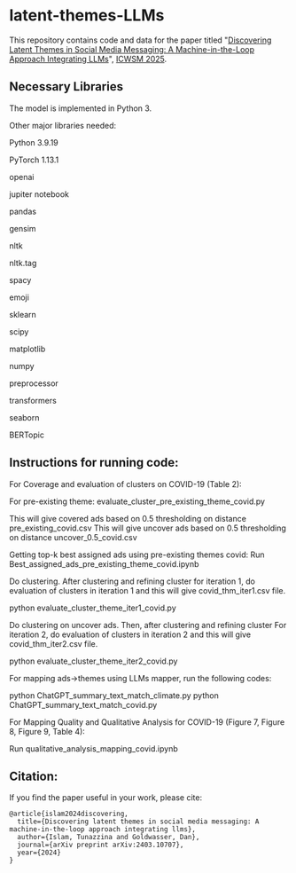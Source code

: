 # latent-themes-LLMs

This repository contains code and data for the paper titled "[Discovering Latent Themes in Social Media Messaging: A Machine-in-the-Loop Approach Integrating LLMs](https://ojs.aaai.org/index.php/ICWSM/article/view/35850)", [ICWSM 2025](https://www.icwsm.org/2025/index.html).

## Necessary Libraries
The model is implemented in Python 3. 

Other major libraries needed:

Python 3.9.19

PyTorch 1.13.1

openai

jupiter notebook

pandas

gensim

nltk

nltk.tag

spacy

emoji

sklearn

scipy

matplotlib

numpy

preprocessor

transformers

seaborn

BERTopic

## Instructions for running code:

For Coverage and evaluation of clusters on COVID-19 (Table 2):

For pre-existing theme: 
evaluate_cluster_pre_existing_theme_covid.py

This will give covered ads based on 0.5 thresholding on distance pre_existing_covid.csv
This will give uncover ads based on 0.5 thresholding on distance uncover_0.5_covid.csv

Getting top-k best assigned ads using pre-existing themes covid:
Run Best_assigned_ads_pre_existing_theme_covid.ipynb


Do clustering. After clustering and refining cluster for iteration 1, do evaluation of clusters in iteration 1 and this will give covid_thm_iter1.csv file.

python evaluate_cluster_theme_iter1_covid.py
 
Do clustering on uncover ads. Then, after clustering and refining cluster For iteration 2, do evaluation of clusters in iteration 2 and this will give covid_thm_iter2.csv file.

python evaluate_cluster_theme_iter2_covid.py


For mapping ads->themes using LLMs mapper, run the following codes:

python ChatGPT_summary_text_match_climate.py
python ChatGPT_summary_text_match_covid.py

For Mapping Quality and Qualitative Analysis for COVID-19 (Figure 7, Figure 8, Figure 9, Table 4):

Run qualitative_analysis_mapping_covid.ipynb

## Citation:

If you find the paper useful in your work, please cite:

```
@article{islam2024discovering,
  title={Discovering latent themes in social media messaging: A machine-in-the-loop approach integrating llms},
  author={Islam, Tunazzina and Goldwasser, Dan},
  journal={arXiv preprint arXiv:2403.10707},
  year={2024}
}

```


